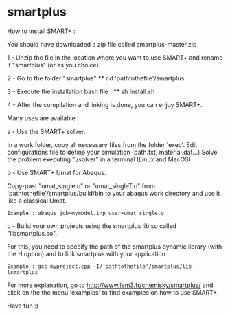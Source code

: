 # smartplus

How to install SMART+ :

You should have downloaded a zip file called smartplus-master.zip

1 - Unzip the file in the location where you want to use SMART+ and rename it "smartplus" (or as you choice).

2 - Go to the folder "smartplus"
        ** cd 'pathtothefile'/smartplus

3 - Execute the installation bash file :
        ** sh Install.sh

4 - After the compilation and linking is done, you can enjoy SMART+.

Many uses are available :

a - Use the SMART+ solver.

In a work folder, copy all necessary files from the folder 'exec'. 
Edit configurations file to define your simulation (path.txt, material.dat...)
Solve the problem executing "./solver" in a terminal (Linux and MacOS)

b - Use SMART+ Umat for Abaqus. 

Copy-past "umat_single.o" or "umat_singleT.o" from 'pathtothefile'/smartplus/build/bin to your abaqus work directory and use it like a classical Umat.
    
	Example : abaqus job=mymodel.inp user=umat_single.o

c - Build your own projects using the smartplus lib so called "libsmartplus.so".

For this, you need to specify the path of the smartplus dynamic library (with the -I option) and to link smartplus with your application
    
	Example : gcc myproject.cpp -I/'pathtothefile'/smartplus/lib -lsmartplus

For more explanation, go to http://www.lem3.fr/chemisky/smartplus/ and click on the  the menu 'examples' to find examples on how to use SMART+.

Have fun :)
